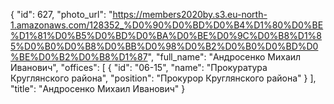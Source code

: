 {
    "id": 627,
    "photo_url": "https://members2020by.s3.eu-north-1.amazonaws.com/128352_%D0%90%D0%BD%D0%B4%D1%80%D0%BE%D1%81%D0%B5%D0%BD%D0%BA%D0%BE%D0%9C%D0%B8%D1%85%D0%B0%D0%B8%D0%BB%D0%98%D0%B2%D0%B0%D0%BD%D0%BE%D0%B2%D0%B8%D1%87",
    "full_name": "Андросенко Михаил Иванович",
    "offices": [
        {
            "id": "06-15",
            "name": "Прокуратура Круглянского района",
            "position": "Прокурор Круглянского района"
        }
    ],
    "title": "Андросенко Михаил Иванович"
}